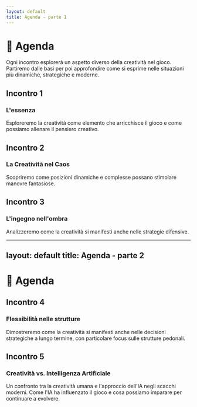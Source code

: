 ```yaml
---
layout: default
title: Agenda - parte 1
---
```


# 📅 Agenda

<div class="mt-6 text-left">
  <p class="text-lg leading-relaxed"> Ogni incontro esplorerà un aspetto diverso della creatività nel gioco. Partiremo dalle basi per poi approfondire come si esprime nelle situazioni più dinamiche, strategiche e moderne.
  </p>
</div>

<div class="grid grid-cols-3 gap-4 mt-12">
  <div v-click="1" class="p-2 bg-gray-50 dark:bg-gray-900 border-l-4 border-blue-400 shadow-sm rounded-lg min-w-[120px]">
    <h2 class="text-sm text-blue-400">Incontro 1</h2>
    <h3 class="text-xs">L'essenza</h3>
    <p class="mt-2 text-xs">
        Esploreremo la creatività come elemento che arricchisce il gioco e come possiamo allenare il pensiero creativo.
    </p>
  </div>
  
  <div v-click="2" class="p-2 bg-gray-50 dark:bg-gray-900 border-l-4 border-green-400 shadow-sm rounded-lg min-w-[120px]">
    <h2 class="text-sm text-green-400">Incontro 2</h2>
    <h3 class="text-xs">La Creatività nel Caos</h3>
    <p class="mt-2 text-xs">
      Scopriremo come posizioni dinamiche e complesse possano stimolare manovre fantasiose.
    </p>
  </div>
  
  <div v-click="3" class="p-2 bg-gray-50 dark:bg-gray-900 border-l-4 border-red-400 shadow-sm rounded-lg min-w-[120px]">
    <h2 class="text-sm text-red-400">Incontro 3</h2>
    <h3 class="text-xs">L'ingegno nell'ombra</h3>
    <p class="mt-2 text-xs">
      Analizzeremo come la creatività si manifesti anche nelle strategie difensive.
    </p>
  </div>

</div>

<Footer />

---
layout: default
title: Agenda - parte 2
---

# 📅 Agenda

<div class="grid grid-cols-2 gap-4 mt-12">

  <div v-click="1" class="p-2 bg-gray-50 dark:bg-gray-900 border-l-4 border-yellow-400 shadow-sm rounded-lg min-w-[120px]">
    <h2 class="text-sm text-yellow-400">Incontro 4</h2>
    <h3 class="text-xs">Flessibilità nelle strutture</h3>
    <p class="mt-2 text-xs">
      Dimostreremo come la creatività si manifesti anche nelle decisioni strategiche a lungo termine, con particolare focus sulle strutture pedonali.
    </p>
  </div>

  <div v-click="2" class="p-2 bg-gray-50 dark:bg-gray-900 border-l-4 border-purple-400 shadow-sm rounded-lg min-w-[120px]">
    <h2 class="text-sm text-purple-400">Incontro 5</h2>
    <h3 class="text-xs ">Creatività vs. Intelligenza Artificiale</h3>
    <p class="mt-2 text-xs">
      Un confronto tra la creatività umana e l'approccio dell'IA negli scacchi moderni. Come l'IA ha influenzato il gioco e cosa possiamo imparare per continuare a evolvere.
    </p>
  </div>

</div>

<Footer />
